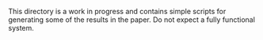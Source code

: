 This directory is a work in progress and contains simple scripts for generating some of the results in the paper. Do not expect a fully functional system.
